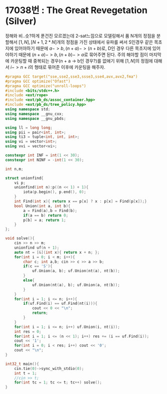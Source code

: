 # 17038번 : The Great Revegetation (Silver)

정해와 비..슷?하게 푼건진 모르겠는데 2-sat느낌으로 모델링해서 품
N개의 정점을 분할해서 $[1, N], [N + 1, 2*N]$개의 정점을 가진 상태에서
유파를 써서 S인경우 같은 목초지에 있어야하기 때문에 $a->b, (n + a) -> (n + b)$로,
D인 경우 다른 목초지에 있어야하기 때문에 $(n + a) -> b, (n + b) -> a$로 묶어주면 된다.
주의 해야할 점이 마지막에 카운팅할 때 중복되는 경우(n + a -> b인 경우?)를 없애기 위해 $[1, N]$의 정점에 대해서 $i -> n + i$의 형태로 묶어준 이후에 카운팅을 해주자.

```cpp
#pragma GCC target("sse,sse2,sse3,ssse3,sse4,avx,avx2,fma")
#pragma GCC optimize("Ofast")
#pragma GCC optimize("unroll-loops")
#include <bits/stdc++.h>
#include <ext/rope>
#include <ext/pb_ds/assoc_container.hpp>
#include <ext/pb_ds/tree_policy.hpp>
using namespace std;
using namespace __gnu_cxx;
using namespace __gnu_pbds;

using ll = long long;
using pii = pair<int, int>;
using ti3 = tuple<int, int, int>;
using vi = vector<int>;
using vvi = vector<vi>;

constexpr int INF = int(1 << 30);
constexpr int NINF = -int(1 << 30);

int n,m;

struct unionfind{
	vi p;
	unionfind(int n):p((n << 1) + 1){
		iota(p.begin(), p.end(), 0);
	}
	int Find(int x){ return x == p[x] ? x : p[x] = Find(p[x]);}
	bool Union(int a, int b){
		a = Find(a),b = Find(b);
		if(a == b) return 0;
		p[b] = a; return 1;
	}
};

void solve(){
	cin >> n >> m;
	unionfind uf(n + 1);
	auto nt = [&](int x){ return x + n; };
	for(int i = 0; i < m; i++){
		char c; int a,b; cin >> c >> a >> b;
		if(c == 'S'){
			uf.Union(a, b); uf.Union(nt(a), nt(b));
		}
		else{
			uf.Union(nt(a), b); uf.Union(a, nt(b));
		}
	}
	for(int i = 1; i <= n; i++){
		if(uf.Find(i) == uf.Find(nt(i))){
			cout << 0 << "\n";
			return;
		}
	}
	for(int i = 1; i <= n; i++) uf.Union(i, nt(i));
	int res = 0;
	for(int i = 1; i <= (n << 1); i++) res += (i == uf.Find(i));
	cout << '1';
	for(int i = 0; i < res; i++) cout << '0';
	cout << "\n";
}

int32_t main(){
	cin.tie(0)->sync_with_stdio(0);
	int t = 1;
	//cin >> t;
	for(int tc = 1; tc <= t; tc++) solve();
}
```
